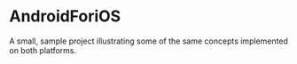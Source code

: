 AndroidForiOS
=============

A small, sample project illustrating some of the same concepts implemented on both platforms.
